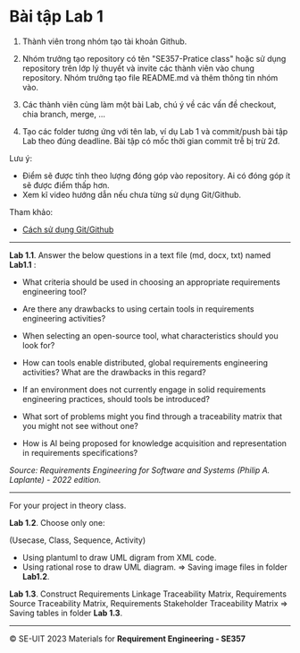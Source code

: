 # Bài tập Lab 1

1. Thành viên trong nhóm tạo tài khoản Github.

2. Nhóm trưởng tạo repository có tên "SE357-Pratice class" hoặc sử dụng repository trên lớp lý thuyết và invite các thành viên vào chung repository. Nhóm trưởng tạo file README.md và thêm thông tin nhóm vào.

3. Các thành viên cùng làm một bài Lab, chú ý về các vấn đề checkout, chia branch, merge, ...

4. Tạo các folder tương ứng với tên lab, ví dụ Lab 1 và commit/push bài tập Lab theo đúng deadline. Bài tập có mốc thời gian commit trễ bị trừ 2đ.

Lưu ý:
- Điểm sẽ được tính theo lượng đóng góp vào repository. Ai có đóng góp ít sẽ được điểm thấp hơn.
- Xem kĩ video hướng dẫn nếu chưa từng sử dụng Git/Github.

Tham khảo:

- [Cách sử dụng Git/Github](https://www.youtube.com/watch?v=1JuYQgpbrW0)

---

**Lab 1.1**. Answer the below questions in a text file (md, docx, txt) named **Lab1.1** :

- What criteria should be used in choosing an appropriate requirements engineering tool? 

- Are there any drawbacks to using certain tools in requirements engineering activities? 

- When selecting an open-source tool, what characteristics should you look for? 

- How can tools enable distributed, global requirements engineering activities? What are the drawbacks in this regard? 

- If an environment does not currently engage in solid requirements engineering practices, should tools be introduced? 

- What sort of problems might you find through a traceability matrix that you might not see without one? 

- How is AI being proposed for knowledge acquisition and representation in requirements specifications? 

*Source: Requirements Engineering for Software and Systems (Philip A. Laplante) - 2022 edition.*

--- 
For your project in theory class.

**Lab 1.2**. Choose only one:

(Usecase, Class, Sequence, Activity)
- Using plantuml to draw UML digram from XML code.
- Using rational rose to draw UML diagram.
=> Saving image files in folder **Lab1.2**.

**Lab 1.3**. Construct Requirements Linkage Traceability Matrix, Requirements Source Traceability Matrix, Requirements Stakeholder Traceability Matrix => Saving tables in folder **Lab 1.3**.

<!-- 8. Download FreeMind and use it to brainstorm a mind map for your smart home system. 

9. Construct a FitNesse (or Cucumber) test table for the requirement described in the belows. 

Video entry is the mechanism by which various formats of video data are able to
be loaded into the repository for video playback. Priority = Medium.
- System shall allow for video input into digital library.
- System shall allow for storage of video metadata such as category,
genre, title, and rating.
- System shall provide an interface to users to edit and update video
metadata.
- System shall accept one-button touch support for incorporating VHS
tape into digital library.
- System shall accept one-button touch support for incorporating DVD
videos into digital library, where law and technology provide. -->

<!-- 10. Download and install the latest version of DOORS (NG at the time of this writing). Create a new project to manage the requirements for the course project you are currently completing. 

11. Using the Sud and Arthur dimensions for evaluating requirements management tools, conduct an assessment of five different commercial or open-source tools using publicly available information. -->

---
&copy; SE-UIT 2023
Materials for **Requirement Engineering - SE357** 
